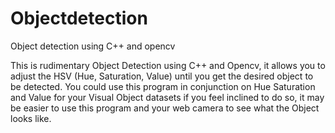 # Objectdetection
Object detection using C++ and opencv

This is rudimentary Object Detection using C++ and Opencv, it allows you to adjust the HSV (Hue, Saturation, Value) until you get the desired object to be detected. You could use this program in conjunction on Hue Saturation and Value for your Visual Object datasets if you feel inclined to do so, it may be easier to use this program and your web camera to see what the Object looks like.
